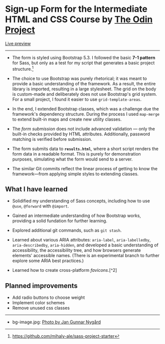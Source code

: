 # Sign-up Form for the Intermediate HTML and CSS Course by [The Odin Project](https://www.theodinproject.com/)

[Live preview](https://mihaly-ale.github.io/odinProject-registrationForm/)

---

- The form is styled using Bootstrap 5.3. I followed the basic **7-1 pattern** for Sass, but only as a test for my script that generates a basic project structure.[^1]

- The choice to use Bootstrap was purely rhetorical; it was meant to provide a basic understanding of the framework. As a result, the entire library is imported, resulting in a large stylesheet. The grid on the body is custom-made and deliberately does not use Bootstrap's grid system. For a small project, I found it easier to use `grid-template-areas`.

- In the end, I extended Bootstrap classes, which was a challenge due the framework's dependency structure. During the process I used `map-merge` to extend built-in maps and create new utility classes.

- The _form submission_ does not include advanced validation — only the built-in checks provided by HTML attributes. Additionally, password matching is verified before submission.

- The form submits data to **`results.html`**, where a short script renders the form data in a readable format. This is purely for demonstration purposes, simulating what the form would send to a server.

- The similar Git commits reflect the linear process of getting to know the framework—from applying simple styles to extending classes.

## What I have learned

- Solidified my understanding of Sass concepts, including how to use `@use`, `@forward` with `@import`.

- Gained an intermediate understanding of how Bootstrap works, providing a solid fundation for further learning.

- Explored additional git commands, such as `git stash`.

- Learned about various ARIA attributes: `aria-label`, `aria-labelledby`, `aria-describedby`, `aria-hidden`, and developed a basic understanding of accessibility, the accessibility tree, and how browsers generate elements' accessible names. (There is an experimental branch to further explore some ARIA best practices.)

- Learned how to create cross-platform _favicons_.[^2]

## Planned improvements

- Add radio buttons to choose weight
- Implement color schemes
- Remove unused css classes

---

- bg-image.jpg: [Photo by Jan Gunnar Nygård](https://pixabay.com/photos/kettlebell-crossfit-training-gym-6995813/)
<!-- Links: -->

[^1]: https://github.com/mihaly-ale/sass-project-starter
[^1]: https://realfavicongenerator.net/

